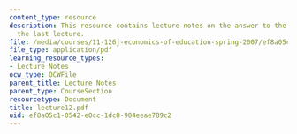 ```yaml
---
content_type: resource
description: This resource contains lecture notes on the answer to the question from
  the last lecture.
file: /media/courses/11-126j-economics-of-education-spring-2007/ef8a05c10542e0cc1dc8904eeae789c2_lecture12.pdf
file_type: application/pdf
learning_resource_types:
- Lecture Notes
ocw_type: OCWFile
parent_title: Lecture Notes
parent_type: CourseSection
resourcetype: Document
title: lecture12.pdf
uid: ef8a05c1-0542-e0cc-1dc8-904eeae789c2
---
```

